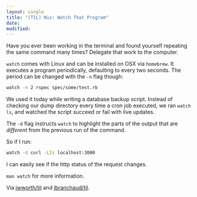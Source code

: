 ```yaml
---
layout: single
title: "(TIL) Nix: Watch That Program"
date:
modified:
---
```


Have you ever been working in the terminal and found yourself repeating the
same command many times? Delegate that work to the computer.

`watch` comes with Linux and can be installed on OSX via `homebrew`.
It executes a program periodically, defaulting to every two seconds.
The period can be changed with the `-n` flag though:

```bash
watch -n 2 rspec spec/some/test.rb
```

We used it today while writing a database backup script. Instead of checking
our dump directory every time a cron job executed,
we ran `watch ls`, and watched the script succeed or fail with live updates.

The `-d` flag instructs `watch` to highlight the parts of the output that are
*different* from the previous run of the command.

So if I run:

```bash
watch -d curl -LIs localhost:3000
```

I can easily see if the http status of the request changes.

`man watch` for more information.

Via [jwworth/til](https://github.com/jwworth/til) and
[jbranchaud/til](https://github.com/jbranchaud/til).
